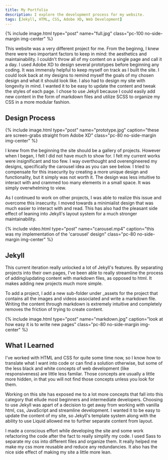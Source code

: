 ```yaml
---
title: My Portfolio
description: I explore the development process for my website.
tags: [Jekyll, HTML, CSS, Adobe XD, Web Development]
---
```


{% include image.html type="post" name="full.jpg" class="pc-100 no-side-margin img-center" %}

This website was a very different project for me. From the beginng, I knew there were two important factors to keep in mind: the aesthetics and maintainability. I couldn't throw all of my content on a single page and call it a day. I used Adobe XD to design several prototypes before beginning any coding. It was immensly helpful to keep myself on track as I built the site. I could look back at my designs to remind myself the goals of my chosen design and what it should look like. I also had to design my site with longevity in mind. I wanted it to be easy to update the content and tweak the styles of each page. I chose to use Jekyll because I could easily add new content in the form of markdown files and utilize SCSS to organize my CSS in a more modular fashion.

## Design Process

{% include image.html type="post" name="prototype.jpg" caption="these are screen-grabs straight from Adobe XD" class="pc-80 no-side-margin img-center" %}

I knew from the beginning the site should be a gallery of projects. However when I began, I felt I did not have much to show for. I felt my current works were insignificant and too few. I way overthought and overengineered my designs, specifically the carousel idea as you can see below. I tried to compensate for this insecurity by creating a more unique design and functionality, but it simply was not worth it. The design was less intuitive to interact with and crammed too many elements in a small space. It was simply overwhelming to view.

As I continued to work on other projects, I was able to realize this issue and overcome this insecurity. I moved towards a minimialist design that was much easier to interact with and read. This has also had the pleasant side effect of leaning into Jekyll's layout system for a much stronger maintainability.

{% include video.html type="post" name="carousel.mp4" caption="this was my implementation of the 'carousel' design" class="pc-80 no-side-margin img-center" %}

## Jekyll

This current iteration really unlocked a lot of Jekyll's features. By separating projects into their own pages, I've been able to really streamline the process of adding/updating content with markdown files, as opposed to html. It makes adding new projects much more simple.

To add a project, I add a new sub-folder under \_assets for the project that contains all the images and videos associated and write a markdown file. Writing the content through markdown is extremely intuitive and completely removes the friction of trying to create content.

{% include image.html type="post" name="markdown.jpg" caption="look at how easy it is to write new pages" class="pc-80 no-side-margin img-center" %}

## What I Learned

I've worked with HTML and CSS for quite some time now, so I know how to translate what I want into code or can find a solution otherwise, but some of the less black and white concepts of web development (like responsiveness) are little less familar. Those concepts are usually a little more hidden, in that you will not find those concepts unless you look for them.

Working on this site has exposed me to a lot more concepts that fall into this category that ellude most beginners and intermediate developers. Choosing to use Jekyll was apart of a decision to get away from working with vanilla html, css, JavaScript and streamline development. I wanted it to be easy to update the content of my site, so Jekyll's template system along with the ability to use Liquid allowed me to further separate content from layout.

I made a conscious effort while developing the site and some work refactoring the code after the fact to really simplify my code. I used Sass to separate my css into different files and organize them. It really helped me make my css more reusable and reduce any redundancies. It also has the nice side effect of making my site a little more lean.
